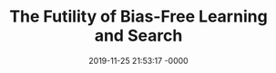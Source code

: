 ---
layout: post
title:  "The Futility of Bias-Free Learning and Search"
date:   2019-11-25 21:53:17 -0000
categories: deep-learning
redirect_to: https://www.cs.hmc.edu/~montanez/projects/futility-of-bias-free-search.html
---